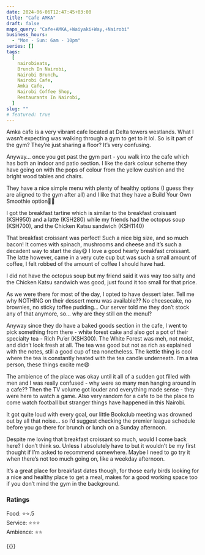 ```yaml
---
date: 2024-06-06T12:47:45+03:00
title: "Cafe AMKA"
draft: false
maps_query: "Cafe+AMKA,+Waiyaki+Way,+Nairobi"
business_hours:
  - "Mon - Sun: 6am - 10pm"
series: []
tags:
  [
    nairobieats,
    Brunch In Nairobi,
    Nairobi Brunch,
    Nairobi Cafe,
    Amka Cafe,
    Nairobi Coffee Shop,
    Restaurants In Nairobi,
  ]
slug: ""
# featured: true
---
```


Amka cafe is a very vibrant cafe located at Delta towers westlands. What I wasn’t expecting was walking through a gym to get to it lol. So is it part of the gym? They’re just sharing a floor? It’s very confusing.

Anyway… once you get past the gym part - you walk into the cafe which has both an indoor and patio section. I like the dark colour scheme they have going on with the pops of colour from the yellow cushion and the bright wood tables and chairs.

They have a nice simple menu with plenty of healthy options (I guess they are aligned to the gym after all) and I like that they have a Build Your Own Smoothie option👌🏾

I got the breakfast tartine which is similar to the breakfast croissant (KSH950) and a latte (KSH280) while my friends had the octopus soup (KSH700), and the Chicken Katsu sandwich (KSH1140)

That breakfast croissant was perfect! Such a nice big size, and so much bacon! It comes with spinach, mushrooms and cheese and it’s such a decadent way to start the day😋 I love a good hearty breakfast croissant. The latte however, came in a very cute cup but was such a small amount of coffee, I felt robbed of the amount of coffee I should have had.

I did not have the octopus soup but my friend said it was way too salty and the Chicken Katsu sandwich was good, just found it too small for that price.

As we were there for most of the day, I opted to have dessert later. Tell me why NOTHING on their dessert menu was available?? No cheesecake, no brownies, no sticky toffee pudding… Our server told me they don’t stock any of that anymore, so… why are they still on the menul?

Anyway since they do have a baked goods section in the cafe, I went to pick something from there - white forest cake and also got a pot of their specialty tea - Rich Pu’er (KSH300). The White Forest was meh, not moist, and didn’t look fresh at all. The tea was good but not as rich as explained with the notes, still a good cup of tea nonetheless. The kettle thing is cool where the tea is constantly heated with the tea candle underneath. I’m a tea person, these things excite me😄

The ambience of the place was okay until it all of a sudden got filled with men and I was really confused - why were so many men hanging around in a cafe?? Then the TV volume got louder and everything made sense - they were here to watch a game. Also very random for a cafe to be the place to come watch football but stranger things have happened in this Nairobi.

It got quite loud with every goal, our little Bookclub meeting was drowned out by all that noise… so I’d suggest checking the premier league schedule before you go there for brunch or lunch on a Sunday afternoon.

Despite me loving that breakfast croissant so much, would I come back here? I don’t think so. Unless I absolutely have to but it wouldn’t be my first thought if I’m asked to recommend somewhere. Maybe I need to go try it when there’s not too much going on, like a weekday afternoon.

It’s a great place for breakfast dates though, for those early birds looking for a nice and healthy place to get a meal, makes for a good working space too if you don’t mind the gym in the background.

### Ratings

Food: ⭐️⭐️.5<br>
Service: ⭐️⭐️⭐️<br>
Ambience: ⭐️⭐️<br>

{{<remote-image-gallery key="amka-cafe">}}
